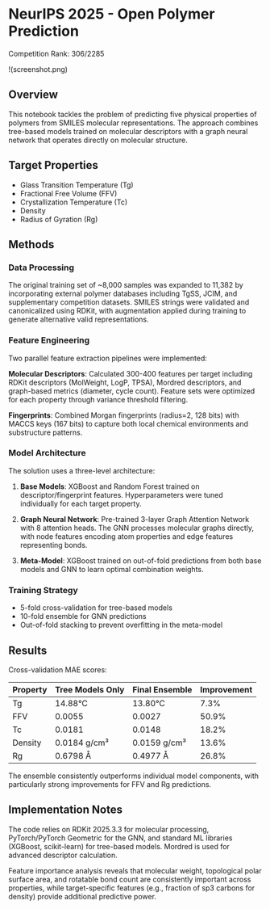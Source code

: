 # NeurIPS 2025 - Open Polymer Prediction

Competition Rank: 306/2285

!(screenshot.png)

## Overview

This notebook tackles the problem of predicting five physical properties of polymers from SMILES molecular representations. The approach combines tree-based models trained on molecular descriptors with a graph neural network that operates directly on molecular structure.

## Target Properties

- Glass Transition Temperature (Tg)
- Fractional Free Volume (FFV) 
- Crystallization Temperature (Tc)
- Density
- Radius of Gyration (Rg)

## Methods

### Data Processing

The original training set of ~8,000 samples was expanded to 11,382 by incorporating external polymer databases including TgSS, JCIM, and supplementary competition datasets. SMILES strings were validated and canonicalized using RDKit, with augmentation applied during training to generate alternative valid representations.

### Feature Engineering

Two parallel feature extraction pipelines were implemented:

**Molecular Descriptors**: Calculated 300-400 features per target including RDKit descriptors (MolWeight, LogP, TPSA), Mordred descriptors, and graph-based metrics (diameter, cycle count). Feature sets were optimized for each property through variance threshold filtering.

**Fingerprints**: Combined Morgan fingerprints (radius=2, 128 bits) with MACCS keys (167 bits) to capture both local chemical environments and substructure patterns.

### Model Architecture

The solution uses a three-level architecture:

1. **Base Models**: XGBoost and Random Forest trained on descriptor/fingerprint features. Hyperparameters were tuned individually for each target property.

2. **Graph Neural Network**: Pre-trained 3-layer Graph Attention Network with 8 attention heads. The GNN processes molecular graphs directly, with node features encoding atom properties and edge features representing bonds.

3. **Meta-Model**: XGBoost trained on out-of-fold predictions from both base models and GNN to learn optimal combination weights.

### Training Strategy

- 5-fold cross-validation for tree-based models
- 10-fold ensemble for GNN predictions
- Out-of-fold stacking to prevent overfitting in the meta-model

## Results

Cross-validation MAE scores:

| Property | Tree Models Only | Final Ensemble | Improvement |
|----------|-----------------|----------------|-------------|
| Tg | 14.88°C | 13.80°C | 7.3% |
| FFV | 0.0055 | 0.0027 | 50.9% |
| Tc | 0.0181 | 0.0148 | 18.2% |
| Density | 0.0184 g/cm³ | 0.0159 g/cm³ | 13.6% |
| Rg | 0.6798 Å | 0.4977 Å | 26.8% |

The ensemble consistently outperforms individual model components, with particularly strong improvements for FFV and Rg predictions.

## Implementation Notes

The code relies on RDKit 2025.3.3 for molecular processing, PyTorch/PyTorch Geometric for the GNN, and standard ML libraries (XGBoost, scikit-learn) for tree-based models. Mordred is used for advanced descriptor calculation.

Feature importance analysis reveals that molecular weight, topological polar surface area, and rotatable bond count are consistently important across properties, while target-specific features (e.g., fraction of sp3 carbons for density) provide additional predictive power.
